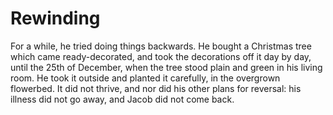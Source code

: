 Rewinding=========


For a while, he tried doing things backwards. He bought a Christmas tree which came ready-decorated, and took the decorations off it day by day, until the 25th of December, when the tree stood plain and green in his living room. He took it outside and planted it carefully, in the overgrown flowerbed. It did not thrive, and nor did his other plans for reversal: his illness did not go away, and Jacob did not come back.